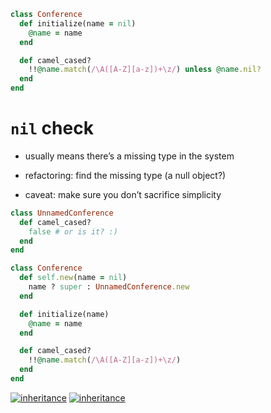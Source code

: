```ruby
class Conference
  def initialize(name = nil)
    @name = name
  end

  def camel_cased?
    !!@name.match(/\A([A-Z][a-z])+\z/) unless @name.nil?
  end
end
```


# `nil` check

* usually means there’s a missing type in the system
<!-- .element: class="fragment" -->

* refactoring: find the missing type (a null object?)
<!-- .element: class="fragment" -->

* caveat: make sure you don’t sacrifice simplicity
<!-- .element: class="fragment" -->


```ruby
class UnnamedConference
  def camel_cased?
    false # or is it? :)
  end
end

class Conference
  def self.new(name = nil)
    name ? super : UnnamedConference.new
  end

  def initialize(name)
    @name = name
  end

  def camel_cased?
    !!@name.match(/\A([A-Z][a-z])+\z/)
  end
end
```


[![inheritance](img/inheritance_1.png)](https://twitter.com/sarahmei/status/635822455337058304)
[![inheritance](img/inheritance_2.png)](https://twitter.com/sarahmei/status/635999799922196480)
